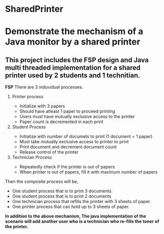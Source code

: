 # SharedPrinter
<h1>Demonstrate the mechanism of a Java monitor by a shared printer</h1>
<h2>This project includes the FSP design and Java multi threaded implementation for a shared printer used by 2 students and 1 technitian.</h2>
  <b>FSP</b>
  There are 3 induvidual processes.
<ol>
  <li>Printer process</li>
  <ul>
    <li>Initialize with 3 papers</li>
    <li>Should have atleast 1 paper to proceed printing</li>
    <li>Users must have mutually exclusive access to the printer</li>
    <li>Paper count is decremented in each print</li>
  </ul>
  <li>Student Process</li>
  <ul>
    <li>Initialize with number of documets to print (1 document = 1 paper)</li>
    <li>Must take mutually exclusive access to printer to print</li>
    <li>Print document and decrement document count</li>
    <li>Release control of the printer</li>
  </ul>
  <li>Technician Process</li>
   <ul>
    <li>Repeatedly check if the printer is out of papers</li>
    <li>When printer is out of papers, fill it with maximum number of papers</li>
  </ul>
</ol>

Then the composite process will be,
<ul>
    <li>One student process that is to print 3 documents. </li>
    <li>One student process that is to print 2 documents</li>
    <li>One technician process that refills the printer with 3 sheets of paper.</li>
    <li>One printer process that can hold up to 3 sheets of paper.</li>
  </ul>

<b>In addition to the above mechanism, The java implementation of the scenario will add another user who is a technician who re-fills the toner of the printer.</b>
